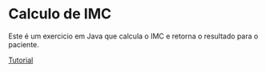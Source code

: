 # Calculo de IMC

Este é um exercicio em Java que calcula o  IMC e retorna o resultado para o paciente.

[Tutorial](https://brunoquindeler.github.io/2021/01/06/Calculando-IMC-em-JAVA/)
